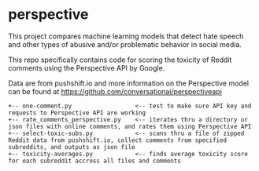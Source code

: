 # perspective

This project compares machine learning models that detect hate speech and other types of abusive and/or problematic behavior in social media.

This repo specifically contains code for scoring the toxicity of Reddit comments using the Perspective API by Google.

Data are from pushshift.io and more information on the Perspective model can be found at https://github.com/conversationai/perspectiveapi

```
+-- one-comment.py                  <-- test to make sure API key and requests to Perspective API are working
+-- rate_comments_perspective.py    <-- iterates thru a directory or json files with online comments, and rates them using Perspective API
+-- select-toxic-subs.py            <-- scans thru a file of zipped Reddit data from pushshift.io, collect comments from specified subreddits, and outputs as json file
+-- toxicity-averages.py            <-- finds average toxicity score for each subreddit accross all files and comments
```



